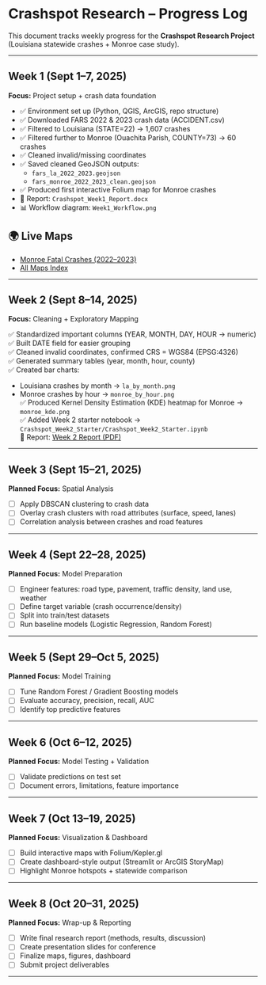 # Crashspot Research – Progress Log

This document tracks weekly progress for the **Crashspot Research Project** 
(Louisiana statewide crashes + Monroe case study).

---

## Week 1 (Sept 1–7, 2025)
**Focus:** Project setup + crash data foundation

- ✅ Environment set up (Python, QGIS, ArcGIS, repo structure)
- ✅ Downloaded FARS 2022 & 2023 crash data (ACCIDENT.csv)
- ✅ Filtered to Louisiana (STATE=22) → 1,607 crashes
- ✅ Filtered further to Monroe (Ouachita Parish, COUNTY=73) → 60 crashes
- ✅ Cleaned invalid/missing coordinates
- ✅ Saved cleaned GeoJSON outputs:
  - `fars_la_2022_2023.geojson`
  - `fars_monroe_2022_2023_clean.geojson`
- ✅ Produced first interactive Folium map for Monroe crashes
- 📄 Report: `Crashspot_Week1_Report.docx`
- 📊 Workflow diagram: `Week1_Workflow.png`

## 🌍 Live Maps
- [Monroe Fatal Crashes (2022–2023)](https://MistaZero07.github.io/crashspot-research/maps/monroe_fars_2022_2023.html)
- [All Maps Index](https://MistaZero07.github.io/crashspot-research/maps/)



---

## Week 2 (Sept 8–14, 2025)
**Focus:** Cleaning + Exploratory Mapping

✅ Standardized important columns (YEAR, MONTH, DAY, HOUR → numeric)  
✅ Built DATE field for easier grouping  
✅ Cleaned invalid coordinates, confirmed CRS = WGS84 (EPSG:4326)  
✅ Generated summary tables (year, month, hour, county)  
✅ Created bar charts:  
   - Louisiana crashes by month → `la_by_month.png`  
   - Monroe crashes by hour → `monroe_by_hour.png`  
✅ Produced Kernel Density Estimation (KDE) heatmap for Monroe → `monroe_kde.png`  
✅ Added Week 2 starter notebook → `Crashspot_Week2_Starter/Crashspot_Week2_Starter.ipynb`  
📄 Report: [Week 2 Report (PDF)](Crashspot_Week2_Report.pdf)





---

## Week 3 (Sept 15–21, 2025)
**Planned Focus:** Spatial Analysis

- [ ] Apply DBSCAN clustering to crash data
- [ ] Overlay crash clusters with road attributes (surface, speed, lanes)
- [ ] Correlation analysis between crashes and road features

---

## Week 4 (Sept 22–28, 2025)
**Planned Focus:** Model Preparation

- [ ] Engineer features: road type, pavement, traffic density, land use, weather
- [ ] Define target variable (crash occurrence/density)
- [ ] Split into train/test datasets
- [ ] Run baseline models (Logistic Regression, Random Forest)

---

## Week 5 (Sept 29–Oct 5, 2025)
**Planned Focus:** Model Training

- [ ] Tune Random Forest / Gradient Boosting models
- [ ] Evaluate accuracy, precision, recall, AUC
- [ ] Identify top predictive features

---

## Week 6 (Oct 6–12, 2025)
**Planned Focus:** Model Testing + Validation

- [ ] Validate predictions on test set
- [ ] Document errors, limitations, feature importance

---

## Week 7 (Oct 13–19, 2025)
**Planned Focus:** Visualization & Dashboard

- [ ] Build interactive maps with Folium/Kepler.gl
- [ ] Create dashboard-style output (Streamlit or ArcGIS StoryMap)
- [ ] Highlight Monroe hotspots + statewide comparison

---

## Week 8 (Oct 20–31, 2025)
**Planned Focus:** Wrap-up & Reporting

- [ ] Write final research report (methods, results, discussion)
- [ ] Create presentation slides for conference
- [ ] Finalize maps, figures, dashboard
- [ ] Submit project deliverables

---
